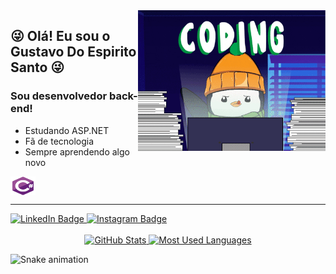 <img src="git.gif" width="300px" align="right">

## 😜 Olá! Eu sou o  Gustavo Do Espirito Santo 😜
 ### Sou desenvolvedor back-end! 
 
- Estudando ASP.NET
- Fã de tecnologia
- Sempre aprendendo algo novo

<div>
  <img align="center" alt="Rafa-Csharp" height="30" width="40" src="https://raw.githubusercontent.com/devicons/devicon/master/icons/csharp/csharp-original.svg">
</div>

---

<div>
<a href="https://www.linkedin.com/in/gustavo-do-espirito-santo-52b8601b3/">
  <img src="https://img.shields.io/badge/LinkedIn-blue?style=for-the-badge&logo=linkedin&logoColor=white" alt="LinkedIn Badge"/>
</a>
<a href="https://www.instagram.com/gustaeps">
  <img src="https://img.shields.io/badge/-Instagram-%23E4405F?style=for-the-badge&logo=instagram&logoColor=white" alt="Instagram Badge"/>
</a>
 
 <div align="center">
  <br>
  <a href="#">
    <img height="190rem" alt="GitHub Stats" src="https://github-readme-stats.vercel.app/api?username=gustaeps2004&show_icons=true&theme=radical&bg_color=0d1117&hide_border=true"/>
  </a>
  <a href="#">
    <img height="190rem" alt="Most Used Languages" src="https://github-readme-stats.vercel.app/api/top-langs/?username=gustaeps2004&langs_count=6&layout=compact&theme=radical&bg_color=0d1117&hide_border=true"/>
  </a>
  
</div> 
 
 ![Snake animation](https://github.com/gustaeps2004/NicolasPorto/blob/output/github-contribution-grid-snake.svg)

